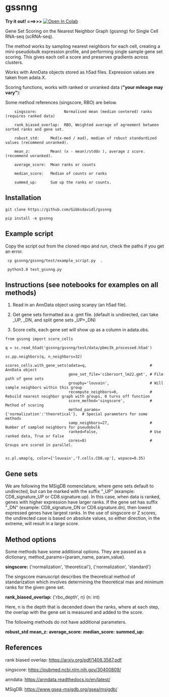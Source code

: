 # gssnng

**Try it out!  ===>>>**  [![Open In Colab](https://colab.research.google.com/assets/colab-badge.svg)](https://colab.research.google.com/github/Gibbsdavidl/gssnng/blob/main/notebooks/gssnng_quick_start.ipynb)


Gene Set Scoring on the Nearest Neighbor Graph (gssnng) for Single Cell RNA-seq (scRNA-seq).

The method works by sampling nearest neighbors for each cell, creating a mini-pseudobulk expression profile, 
and performing single sample gene set scoring. This gives each cell a score and preserves gradients across clusters. 

Works with AnnData objects stored as h5ad files. Expression values are taken from adata.X.

Scoring functions, works with ranked or unranked data (**"your mileage may vary"**):

Some method references (singscore, RBO) are below.

```
    singscore:            Normalised mean (median centered) ranks (requires ranked data)
        
    rank_biased_overlap:  RBO, Weighted average of agreement between sorted ranks and gene set.

    robust_std:     Med(x-med / mad), median of robust standardized values (recommend unranked).
    
    mean_z:         Mean( (x - mean)/stddv ), average z score. (recommend unranked).
    
    average_score:  Mean ranks or counts     
    
    median_score:   Median of counts or ranks
    
    summed_up:      Sum up the ranks or counts.
```

## Installation

```
git clone https://github.com/Gibbsdavidl/gssnng

pip install -e gssnng
```

## Example script

Copy the script out from the cloned repo and run, check the paths if you get an error.

```
 cp gssnng/gssnng/test/example_script.py  .
 
 python3.8 test_gssnng.py
```


## Instructions (see notebooks for examples on all methods)

1. Read in an AnnData object using scanpy (an h5ad file).

2. Get gene sets formatted as a .gmt file. (default is undirected, can take _UP,  _DN, and split gene sets _UP+_DN)

3. Score cells, each gene set will show up as a column in adata.obs.

```
from gssnng import score_cells

q = sc.read_h5ad('gssnng/gssnng/test/data/pbmc3k_processed.h5ad')

sc.pp.neighbors(q, n_neighbors=32)

scores_cells.with_gene_sets(adata=q,                            # AnnData object
                            gene_set_file='cibersort_lm22.gmt', # File path of gene sets
                            groupby='louvain',                  # Will sample neighbors within this group
                            recompute_neighbors=0,              # Rebuild nearest neighbor graph with groups, 0 turns off function
                            score_method='singscore',           # Method of scoring
                            method_params={'normalization':'theoretical'},  # Special parameters for some methods 
                            samp_neighbors=27,                  # Number of sampled neighbors for pseudobulk
                            ranked=False,                       # Use ranked data, True or False
                            cores=8)                            # Groups are scored in parallel.
    

sc.pl.umap(q, color=['louvain','T.cells.CD8.up'], wspace=0.35)
```

## Gene sets

We are following the MSigDB nomenclature, where gene sets default to undirected, but can be marked with the suffix "_UP"
(example: CD8_signature_UP or CD8.signature.up).  In this case, when data is ranked, genes with higher expression have larger ranks. If the 
gene set has suffix "_DN" (example: CD8_signature_DN or CD8.signature.dn), then lowest expressed genes have largest ranks. In the 
use of singscore or Z scores, the undirected case is based on absolute values, so either direction, in the extreme, will result in a large score.

## Method options

Some methods have some additional options. They are passed as a dictionary, method_params={param_name, param_value}.

**singscore:**  {'normalization', 'theoretical'}, {'normalization', 'standard'}

The singscore manuscript describes the theoretical method of standarization which involves determining the theoretical max and minimum ranks for the given gene set.

**rank_biased_overlap:**  {'rbo_depth', n}  (n: int)

Here, n is the depth that is decended down the ranks, where at each step, the overlap with the gene set is measured and added to the score.

The following methods do not have additional parameters.

**robust_std**
**mean_z:**
**average_score:** 
**median_score:**
**summed_up:**

## References

rank biased overlap:  https://arxiv.org/pdf/1408.3587.pdf

singscore:  https://pubmed.ncbi.nlm.nih.gov/30400809/

anndata: https://anndata.readthedocs.io/en/latest/

MSigDB: https://www.gsea-msigdb.org/gsea/msigdb/


